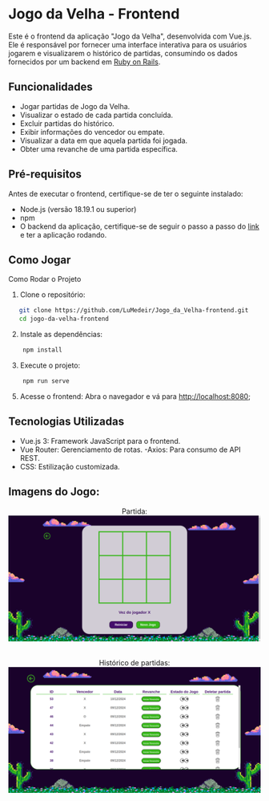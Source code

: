 # Jogo da Velha - Frontend

Este é o frontend da aplicação "Jogo da Velha", desenvolvida com Vue.js. Ele é responsável por fornecer uma interface interativa para os usuários jogarem e visualizarem o histórico de partidas, consumindo os dados fornecidos por um backend em [Ruby on Rails](https://github.com/LuMedeir/Jogo_da_Velha-backend).

## Funcionalidades
 - Jogar partidas de Jogo da Velha.
 - Visualizar o estado de cada partida concluída.
 - Excluir partidas do histórico.
 - Exibir informações do vencedor ou empate.
 - Visualizar a data em que aquela partida foi jogada.
 - Obter uma revanche de uma partida específica.

## Pré-requisitos
Antes de executar o frontend, certifique-se de ter o seguinte instalado:

 - Node.js (versão 18.19.1 ou superior)
 - npm
 - O backend da aplicação, certifique-se de seguir o passo a passo do [link](https://github.com/LuMedeir/Jogo_da_Velha-backend) e ter a aplicação rodando.


## Como Jogar
Como Rodar o Projeto

 1. Clone o repositório:
   ```bash
      git clone https://github.com/LuMedeir/Jogo_da_Velha-frontend.git
      cd jogo-da-velha-frontend
   ```
2. Instale as dependências:
  ```bash
      npm install
   ```
3. Execute o projeto:
  ```bash
      npm run serve
   ```
5. Acesse o frontend: Abra o navegador e vá para [http://localhost:8080](http://localhost:8080);

## Tecnologias Utilizadas
 - Vue.js 3: Framework JavaScript para o frontend.
 - Vue Router: Gerenciamento de rotas.
 -Axios: Para consumo de API REST.
 - CSS: Estilização customizada.

## Imagens do Jogo: 
<p align="center">
 Partida:
 <img src="./src/assets/img/tela-do-jogo.png"><br></br>
</p>

 <p align="center">
 Histórico de partidas:
 <img src="./src/assets/img/tela-do-historico.png">
</p>
